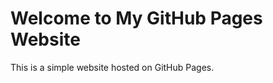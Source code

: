 
<!DOCTYPE html>
<html lang="en">
<head>
  <meta charset="UTF-8">
  <meta name="viewport" content="width=device-width, initial-scale=1.0">
  <title>My GitHub Pages Website</title>
  <link href="https://stackpath.bootstrapcdn.com/bootstrap/4.5.2/css/bootstrap.min.css" rel="stylesheet">
</head>
<body>
  <div class="container mt-5">
    <h1>Welcome to My GitHub Pages Website</h1>
    <p>This is a simple website hosted on GitHub Pages.</p>
  </div>
</body>
</html>
